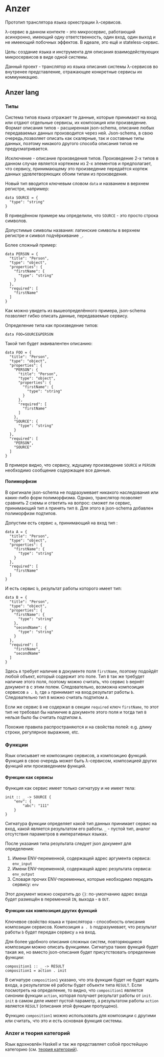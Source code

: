 # Anzer

Прототип транслятора языка оркестрации λ-сервисов.

λ-сервис в данном контекте - это микросервис, работающий асинхронно, имеющий одну ответственность, один вход, один выход и не имееющий побочных эффектов.
В идеале, это ещё и stateless-сервис.

Цель: создание языка и инструмента для описания взаимодействующих микросервисов в виде одной системы.

Данный проект - транслятор из языка описания системы λ-сервисов во внутренее представление, отражающее
конкретные сервисы их коммуникацию.

## Anzer lang

### Типы

Система типов языка отражает те данные, которые принимают на вход или отдают отдельные сервисы, их композиция или произведение. Формат описания типов - расширенная json-schema, описание любых передаваемых данных производится через ней. Json-schema, в свою очередь,позволяет описать как скалярные, так и составные типы данных, поэтому никакого другого способа описания типов не предусматривается.

Исключение - описание произведения типов. Произведение 2-х типов в данном случае является кортежем из 2-х элементов и предполагает, что сервису, принимающему это произведение передаётся кортеж данных удовлетворяющих обоим типам из произведения.

Новый тип вводится ключевым словом `data` и названием в верхнем регистре, например:

```
data SOURCE = {
  "type": "string"
}
```

В приведённом примере мы определили, что `SOURCE` - это просто строка символов.

Допустимые символы названия: латинские символы в верхнем регистре и символ подчёркивание `_`.

Более сложный пример:

```
data PERSON = {
  "title": "Person",
  "type": "object",
  "properties": {
    "firstName": {
      "type": "string"
    }
  },
  "required": [
    "firstName"
  ]
}
```

Как можно увидеть из вышеопределённого примера, json-schema позволяет гибко описать данные, передаваемые сервису.

Определение типа как произведение типов:

```
data FOO=SOURCE&PERSON
```

Такой тип будет эквивалентен описанию:

```
data FOO = {
  "title": "Person",
  "type": "object",
  "properties": {
    "PERSON": {
      "title": "Person",
      "type": "object",
      "properties": {
        "firstName": {
          "type": "string"
        }
      },
      "required": [
        "firstName"
      ]
    },
    "SOURCE": {
      "type": "string"
    }
  },
  "required": [
    "PERSON",
    "SOURCE"
  ]
}
```

В примере видно, что сервису, ждущему произведение `SOURCE` и `PERSON` необходимо сообщение содержащее все данные.

#### Полиморфизм

В оригинале json-schema не подразумевает никакого наследования или каких-либо форм полиморфизма. Однако, транслятор позволяет сравнить 2 схемы и ответить на вопрос:
сможет ли сервис, принимающий тип `A` принять тип `B`. Для этого в json-schema добавлен полиморфизм подтипов.

Допустим есть сервис `a`, принимающий на вход тип :

```
data A = {
  "title": "Person",
  "type": "object",
  "properties": {
    "firstName": {
      "type": "string"
    }
  },
  "required": [
    "firstName"
  ]
}
```

И есть сервис `b`, результат работы которого имеет тип:

```
data B = {
  "title": "Person",
  "type": "object",
  "properties": {
    "firstName": {
      "type": "string"
    },
    "secondName": {
      "type": "string"
    }
  },
  "required": [
    "firstName",
    "secondName"
  ]
}
```

Здесь `A` требует наличие в документе поля `firstName`, поэтому подойдёт любой объект, который содержит это поле. Тип `B` так же требудет наличие этого поля, 
поэтому можно считать, что сервис `b` вернёт документ в с этим полем. Следовательно, возможна композиция сервисов `a . b`, где `a` принимает на вход результат работы `b`.
Следовательно тип `B` можно считать подтипом `A`.

Если же сервис `B` не содержал в секции `required` ключ `firstName`, то этот тип не требовал бы налиичие в документе этого поля и тогда тип `B` нельзя было бы считать подтипом `A`.

Похожие правила распространяются и на свойства полей: e.g. длину строки, регулярное выражние, etc.

### Функции

Язык описывает не композицию сервисов, а композицию функций. Функция в свою очередь может быть λ-сервисом, композицией других функций или произведением функций.

#### Функции как сервисы

Функция как сервис имеет только сигнатуру и не имеет тела:

```
init :: _ -> SOURCE {
    "env": {
        "abc": "111"
    }
}
```

Сигнатура функции определяет какой тип данных принимает сервис на вход, какой является результатом его работы. `_` - пустой тип, аналог отсутствия параметров в императивных языках.

После указания типа результата следует json документ для определения:

1. Имени ENV-переменной, содержащей адрес аргумента сервиса: `env_input`
2. Имени ENV-переменной, содержащей адрес результата сервиса: `env_output`
3. Словаря прочих ENV-переменных, которые необходимо передать сервису: `env`

Этот документ можно сократить до `{}`: по-умолчанию адрес входа будет размещён в переменной `IN`, выхода - в `OUT`.

#### Функции как композиция других функций

Ключевое свойство языка и транслятора - способность описания композиции сервисов. Композиция `a . b` подразумевает, что результат работы `b` будет передан сервису `a` на вход.

Для более удобного описания сложных систем, повторяющиеся композиции можно описать функциями. Сигнатура таких функций будет такая же, но вместо json-описания будет присутствовать определение функции:

```
composition1 :: _ -> RESULT
composition1 = action . init
```

В сигнатуре `composition1` указано, что эта функция будет не будет ждать входа, а результатом её работы будет объекти типа `RESULT`. Если посмотреть на определение, то
видно, что `composition1` является синоним функции `action`, которая получает результат работы от `init`. `init` в самом деле имеет пустой параметр, а результатом
работы `action` является `RESULT` (описания этой функции пропущено). 

Функцию `composition1` можно использовать для композиции с другими или считать, что это и есть основная функция системы.

### Anzer и теория категорий

Язык вдохновлён Haskell и так же представляет собой простейшую категорию (см. [теория категорий](https://ru.wikipedia.org/wiki/Теория_категорий)). 

